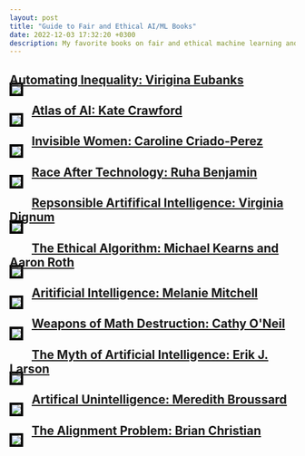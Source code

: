 ```yaml
---
layout: post
title: "Guide to Fair and Ethical AI/ML Books"
date: 2022-12-03 17:32:20 +0300
description: My favorite books on fair and ethical machine learning and artificial intelligence.
---
```


## [Automating Inequality: Virigina Eubanks](https://bookshop.org/p/books/automating-inequality-how-high-tech-tools-profile-police-and-punish-the-poor-virginia-eubanks/8445864?ean=9781250215789)
<img
  src="/assets/img/book-covers/inequality.png"
  style="float: left; border: 4px solid black; max-width: 250px; margin: 0 15px 15px 0; margin-top: -25px">
  
## [Atlas of AI: Kate Crawford](https://bookshop.org/p/books/atlas-of-ai-power-politics-and-the-planetary-costs-of-artificial-intelligence-kate-crawford/17465404?ean=9780300264630)
<img
  src="/assets/img/book-covers/atlas.png"
  style="float: left; border: 4px solid black; max-width: 250px; margin: 0 15px 15px 0; margin-top: -25px">
  
## [Invisible Women: Caroline Criado-Perez](https://bookshop.org/p/books/invisible-women-data-bias-in-a-world-designed-for-men-caroline-criado-perez/15136602?ean=9781419735219)
<img
  src="/assets/img/book-covers/invisible.png"
  style="float: left; border: 4px solid black; max-width: 250px; margin: 0 15px 15px 0; margin-top: -25px">
  
## [Race After Technology: Ruha Benjamin](https://bookshop.org/p/books/race-after-technology-abolitionist-tools-for-the-new-jim-code-ruha-benjamin/7508567?ean=9781509526406)
<img
  src="/assets/img/book-covers/race.png"
  style="float: left; border: 4px solid black; max-width: 250px; margin: 0 15px 15px 0; margin-top: -25px">

## [Repsonsible Artififical Intelligence: Virginia Dignum](https://bookshop.org/p/books/responsible-artificial-intelligence-how-to-develop-and-use-ai-in-a-responsible-way-virginia-dignum/15507515?ean=9783030303730)
<img
  src="/assets/img/book-covers/responsible.png"
  style="float: left; border: 4px solid black; max-width: 250px; margin: 0 15px 15px 0; margin-top: -25px">

## [The Ethical Algorithm: Michael Kearns and Aaron Roth](https://bookshop.org/p/books/the-ethical-algorithm-the-science-of-socially-aware-algorithm-design-michael-kearns/11705689?ean=9780190948207)
<img
  src="/assets/img/book-covers/ethical.png"
  style="float: left; border: 4px solid black; max-width: 250px; margin: 0 15px 15px 0; margin-top: -25px">

## [Aritificial Intelligence: Melanie Mitchell](https://us.macmillan.com/books/9780374715236/artificialintelligence)
<img
  src="/assets/img/book-covers/AI.png"
  style="float: left; border: 4px solid black; max-width: 250px; margin: 0 15px 15px 0; margin-top: -25px">

## [Weapons of Math Destruction: Cathy O'Neil](https://bookshop.org/p/books/weapons-of-math-destruction-how-big-data-increases-inequality-and-threatens-democracy-cathy-o-neil/11438502?ean=9780553418835)
<img
  src="/assets/img/book-covers/math.png"
  style="float: left; border: 4px solid black; max-width: 250px; margin: 0 15px 15px 0; margin-top: -25px">

## [The Myth of Artificial Intelligence: Erik J. Larson](https://bookshop.org/p/books/the-myth-of-artificial-intelligence-why-computers-can-t-think-the-way-we-do-erik-j-larson/18467605?ean=9780674983519)
<img
  src="/assets/img/book-covers/myth.png"
  style="float: left; border: 4px solid black; max-width: 250px; margin: 0 15px 15px 0; margin-top: -25px">

## [Artifical Unintelligence: Meredith Broussard](https://bookshop.org/p/books/artificial-unintelligence-how-computers-misunderstand-the-world-meredith-broussard/7352531?ean=9780262537018)
<img
  src="/assets/img/book-covers/unintelligence.png"
  style="float: left; border: 4px solid black; max-width: 250px; margin: 0 15px 15px 0; margin-top: -25px">

## [The Alignment Problem: Brian Christian](https://bookshop.org/p/books/the-alignment-problem-machine-learning-and-human-values-brian-christian/16099409?ean=9780393635829)
<img
  src="/assets/img/book-covers/alignment.png"
  style="float: left; border: 4px solid black; max-width: 250px; margin: 0 15px 15px 0; margin-top: -25px">

